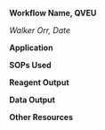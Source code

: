﻿**Workflow Name, QVEU**

*Walker Orr, Date*

**Application**

**SOPs Used**

**Reagent Output**

**Data Output**

**Other Resources**
